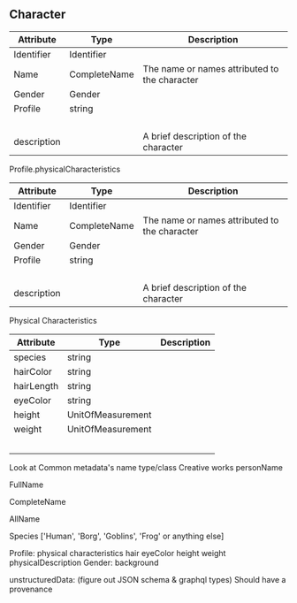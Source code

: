 ## Character





| Attribute   | Type         | Description                                   |
| ----------- | ------------ | --------------------------------------------- |
| Identifier  | Identifier   |                                               |
| Name        | CompleteName | The name or names attributed to the character |
| Gender      | Gender       |                                               |
| Profile     | string       |                                               |
|             |              |                                               |
|             |              |                                               |
|             |              |                                               |
|             |              |                                               |
| description |              | A brief description of the character          |



Profile.physicalCharacteristics





| Attribute   | Type         | Description                                   |
| ----------- | ------------ | --------------------------------------------- |
| Identifier  | Identifier   |                                               |
| Name        | CompleteName | The name or names attributed to the character |
| Gender      | Gender       |                                               |
| Profile     | string       |                                               |
|             |              |                                               |
|             |              |                                               |
|             |              |                                               |
|             |              |                                               |
| description |              | A brief description of the character          |



Physical Characteristics

| Attribute  | Type              | Description |
| ---------- | ----------------- | ----------- |
| species    | string            |             |
| hairColor  | string            |             |
| hairLength | string            |             |
| eyeColor   | string            |             |
| height     | UnitOfMeasurement |             |
| weight     | UnitOfMeasurement |             |
|            |                   |             |
|            |                   |             |
|            |                   |             |
|            |                   |             |
|            |                   |             |







Look at Common metadata's name type/class
Creative works personName


FullName

CompleteName

AllName

Species <String> ['Human', 'Borg', 'Goblins', 'Frog' or anything else]

Profile:
physical characteristics
hair
eyeColor
height
weight
physicalDescription
Gender:
background


unstructuredData: (figure out JSON schema & graphql types)
Should have a provenance
